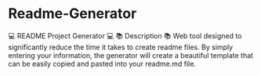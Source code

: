 # Readme-Generator
💻 README Project Generator 💻 📚 Description 📚 Web tool designed to significantly reduce the time it takes to create readme files. By simply entering your information, the generator will create a beautiful template that can be easily copied and pasted into your readme.md file.


